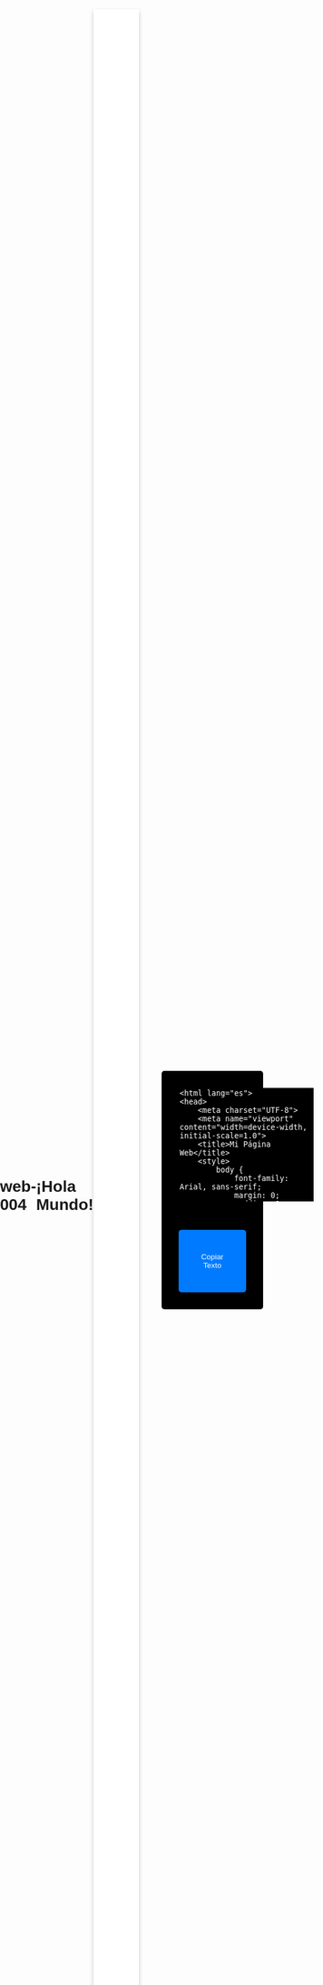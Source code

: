 # web-004

<html lang="es">
<head>
    <meta charset="UTF-8">
    <meta name="viewport" content="width=device-width, initial-scale=1.0">
    <title>Imagen de Fondo</title>
    <style>
        body {
            background-image: url('fondo n1.jpg'); /* Imagen de fondo */
            background-size: cover; /* Ajusta la imagen para cubrir toda la pantalla */
            background-position: center; /* Centra la imagen */
            background-repeat: no-repeat; /* Evita que la imagen se repita */
            margin: 0;
            font-family: Arial, sans-serif;
        }
    </style>
</head>
<body>
    <h1>¡Hola Mundo!</h1>
    <p> </p>
</body>
</html>







<html lang="es">
<head>
    <meta charset="UTF-8">
    <meta name="viewport" content="width=device-width, initial-scale=1.0">
    <title>Configuración de Dimensiones</title>
    <style>
        body {
            font-family: Arial, sans-serif;
            margin: 0;
            padding: 0;
            height: 130vh; /* Altura de la página completa */
            width: 100vw; /* Ancho de la página completa */
            display: flex;
            justify-content: center;
            align-items: center;
        }
        .container {
            width: 80%; /* Ancho del contenedor */
            height: 80%; /* Altura del contenedor */
            background-color: white;
            box-shadow: 0 4px 8px rgba(0, 0, 0, 0.2);
            display: flex;
            justify-content: center;
            align-items: center;
            text-align: center;
        }
    </style>
</head>
<body>
    <div class="container">
        <h1></h1>
        <p></p>
    </div>
</body>
</html>






<html lang="es">
<head>
    <meta charset="UTF-8">
    <meta name="viewport" content="width=device-width, initial-scale=1.0">
    <title>Cuadro de Texto Copiable</title>
    <style>
        .text-container {
            background-color: black; /* Fondo negro */
            color: white; /* Letras blancas */
            padding: 30px;
            border-radius: 5px;
            margin: 40px;
            font-family: Arial, sans-serif;
            max-width: 300px;
            word-wrap: break-word;
        }
        .text-container textarea {
            width: 200%;
            height: 200px;
            background-color: black; /* Fondo negro */
            color: white; /* Letras blancas */
            border: none;
            resize: none; /* Para evitar que el usuario cambie el tamaño del área de texto */
        }
        .copy-btn {
            margin-top: 50px;
            padding: 40px 40px;
            color: white;
            background-color: #007BFF;
            border: none;
            border-radius: 5px;
            cursor: pointer;
        }
        .copy-btn:hover {
            background-color: #0056b3;
        }
    </style>
</head>
<body>
    <div class="text-container">
        <textarea id="textToCopy" readonly>
<html lang="es">
<head>
    <meta charset="UTF-8">
    <meta name="viewport" content="width=device-width, initial-scale=1.0">
    <title>Mi Página Web</title>
    <style>
        body {
            font-family: Arial, sans-serif;
            margin: 0;
            padding: 0;
            background-color: #f0f0f0;
        }
        header {
            background-color: #333;
            color: white;
            padding: 10px 20px;
            text-align: center;
        }
        nav ul {
            list-style-type: none;
            margin: 0;
            padding: 0;
            display: flex;
            justify-content: center;
        }
        nav ul li {
            margin: 0 15px;
        }
        nav ul li a {
            color: white;
            text-decoration: none;
        }
        .container {
            padding: 20px;
        }
        footer {
            background-color: #333;
            color: white;
            text-align: center;
            padding: 10px 0;
            position: fixed;
            width: 100%;
            bottom: 0;
        }
    </style>
</head>
<body>
    <header>
        <h1>Bienvenido a Mi Página Web</h1>
        <nav>
            <ul>
                <li><a href="#">Inicio</a></li>
                <li><a href="#">Sobre Mí</a></li>
                <li><a href="#">Proyectos</a></li>
                <li><a href="#">Contacto</a></li>
            </ul>
        </nav>
    </header>
    <div class="container">
        <h2>Contenido Principal</h2>
        <p>Este es un ejemplo de una página web básica con un diseño inicial.</p>
    </div>
    <footer>
        <p>&copy; 2024 Mi Nombre. Todos los derechos reservados.</p>
    </footer>
</body>
</htm 
  </textarea>
        <button class="copy-btn" onclick="copyText()">Copiar Texto</button>
    </div>
    <script>
        function copyText() {
            var textArea = document.getElementById("textToCopy");
            textArea.select();
            document.execCommand("copy");
            alert("Texto copiado al portapapeles!");
        }
    </script>
</body>
</html>


